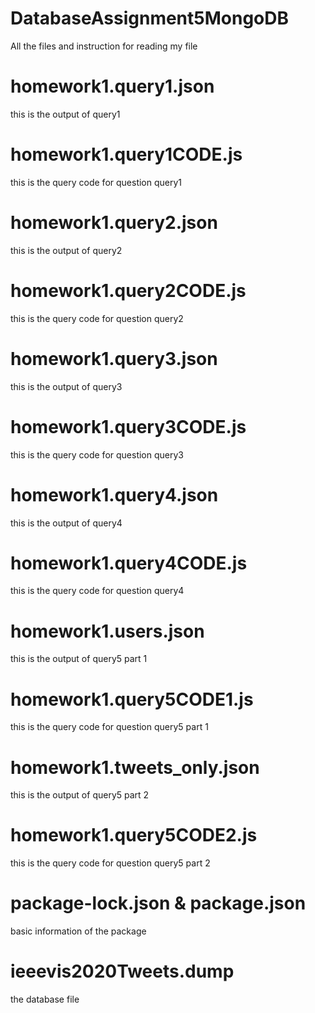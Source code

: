 # DatabaseAssignment5MongoDB
All the files and instruction for reading my file

# homework1.query1.json
this is the output of query1

# homework1.query1CODE.js
this is the query code for question query1

# homework1.query2.json
this is the output of query2

# homework1.query2CODE.js
this is the query code for question query2

# homework1.query3.json
this is the output of query3

# homework1.query3CODE.js
this is the query code for question query3

# homework1.query4.json
this is the output of query4

# homework1.query4CODE.js
this is the query code for question query4

# homework1.users.json
this is the output of query5 part 1

# homework1.query5CODE1.js
this is the query code for question query5 part 1

# homework1.tweets_only.json
this is the output of query5 part 2

# homework1.query5CODE2.js
this is the query code for question query5 part 2

# package-lock.json & package.json
basic information of the package

# ieeevis2020Tweets.dump
the database file

